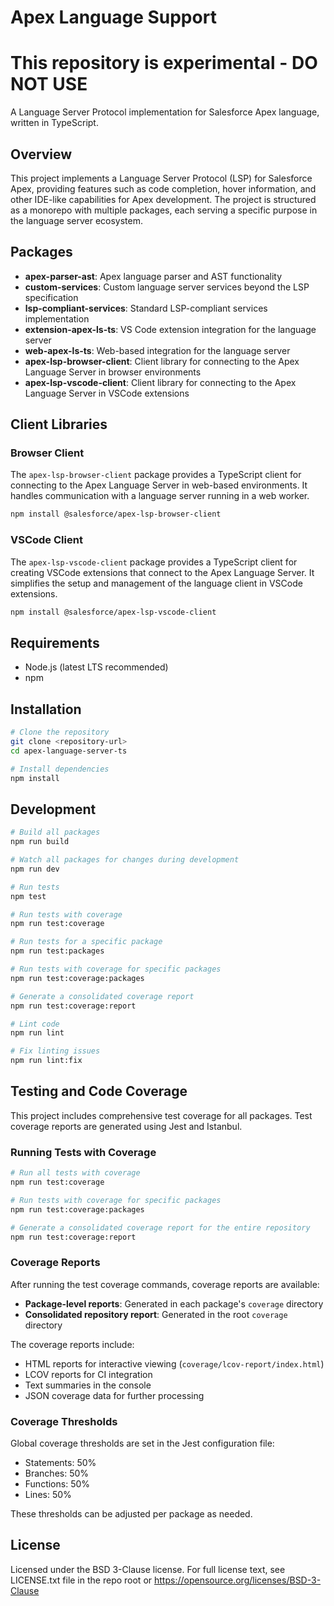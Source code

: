 # Apex Language Support

# This repository is experimental - DO NOT USE

A Language Server Protocol implementation for Salesforce Apex language, written in TypeScript.

## Overview

This project implements a Language Server Protocol (LSP) for Salesforce Apex, providing features such as code completion, hover information, and other IDE-like capabilities for Apex development. The project is structured as a monorepo with multiple packages, each serving a specific purpose in the language server ecosystem.

## Packages

- **apex-parser-ast**: Apex language parser and AST functionality
- **custom-services**: Custom language server services beyond the LSP specification
- **lsp-compliant-services**: Standard LSP-compliant services implementation
- **extension-apex-ls-ts**: VS Code extension integration for the language server
- **web-apex-ls-ts**: Web-based integration for the language server
- **apex-lsp-browser-client**: Client library for connecting to the Apex Language Server in browser environments
- **apex-lsp-vscode-client**: Client library for connecting to the Apex Language Server in VSCode extensions

## Client Libraries

### Browser Client

The `apex-lsp-browser-client` package provides a TypeScript client for connecting to the Apex Language Server in web-based environments. It handles communication with a language server running in a web worker.

```bash
npm install @salesforce/apex-lsp-browser-client
```

### VSCode Client

The `apex-lsp-vscode-client` package provides a TypeScript client for creating VSCode extensions that connect to the Apex Language Server. It simplifies the setup and management of the language client in VSCode extensions.

```bash
npm install @salesforce/apex-lsp-vscode-client
```

## Requirements

- Node.js (latest LTS recommended)
- npm

## Installation

```bash
# Clone the repository
git clone <repository-url>
cd apex-language-server-ts

# Install dependencies
npm install
```

## Development

```bash
# Build all packages
npm run build

# Watch all packages for changes during development
npm run dev

# Run tests
npm test

# Run tests with coverage
npm run test:coverage

# Run tests for a specific package
npm run test:packages

# Run tests with coverage for specific packages
npm run test:coverage:packages

# Generate a consolidated coverage report
npm run test:coverage:report

# Lint code
npm run lint

# Fix linting issues
npm run lint:fix
```

## Testing and Code Coverage

This project includes comprehensive test coverage for all packages. Test coverage reports are generated using Jest and Istanbul.

### Running Tests with Coverage

```bash
# Run all tests with coverage
npm run test:coverage

# Run tests with coverage for specific packages
npm run test:coverage:packages

# Generate a consolidated coverage report for the entire repository
npm run test:coverage:report
```

### Coverage Reports

After running the test coverage commands, coverage reports are available:

- **Package-level reports**: Generated in each package's `coverage` directory
- **Consolidated repository report**: Generated in the root `coverage` directory

The coverage reports include:

- HTML reports for interactive viewing (`coverage/lcov-report/index.html`)
- LCOV reports for CI integration
- Text summaries in the console
- JSON coverage data for further processing

### Coverage Thresholds

Global coverage thresholds are set in the Jest configuration file:

- Statements: 50%
- Branches: 50%
- Functions: 50%
- Lines: 50%

These thresholds can be adjusted per package as needed.

## License

Licensed under the BSD 3-Clause license.
For full license text, see LICENSE.txt file in the repo root or https://opensource.org/licenses/BSD-3-Clause
